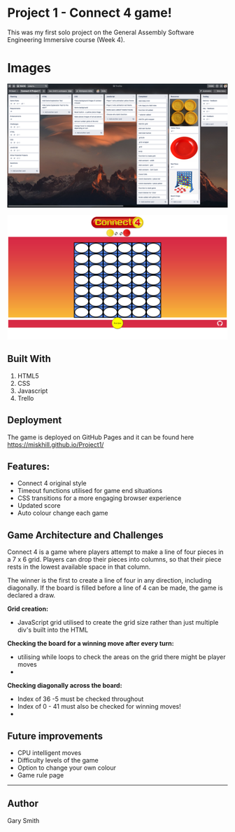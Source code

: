 # Project 1 - Connect 4 game!

This was my first solo project on the General Assembly Software Engineering Immersive course (Week 4).


# Images

![Trello Planning](https://github.com/miskhill/Project1/blob/main/Screenshots/Trello%20ongoing.png)

![Game image](https://github.com/miskhill/Project1/blob/main/Screenshots/Connect%204%20ongoing.png)



## Built With

1.  HTML5
2.  CSS
3.  Javascript
4.  Trello

## Deployment

The game is deployed on GitHub Pages and it can be found here https://miskhill.github.io/Project1/

## Features:

-   Connect 4 original style 
-   Timeout functions utilised for game end situations
-   CSS transitions for a more engaging browser experience
-   Updated score 
-   Auto colour change each game

## Game Architecture and Challenges


Connect 4 is a game where players attempt to make a line of four pieces in a 7 x 6 grid. Players can drop their pieces into columns, so that their piece rests in the lowest available space in that column.

The winner is the first to create a line of four in any direction, including diagonally. If the board is filled before a line of 4 can be made, the game is declared a draw.

**Grid creation:**

 - JavaScript grid utilised to create the grid size rather than just multiple div's built into the HTML

**Checking the board for a winning move after every turn:**

-   utilising while loops to check the areas on the grid there might be player moves
-   

**Checking diagonally across the board:**

-   Index of 36 -5 must be checked throughout
-   Index of 0 - 41 must also be checked for winning moves!
-   

## Future improvements

-   CPU intelligent moves
-   Difficulty levels of the game 
-    Option to change your own colour
-   Game rule page
----------

## [](https://miskhill.github.io/Project1/#author)Author

Gary Smith
